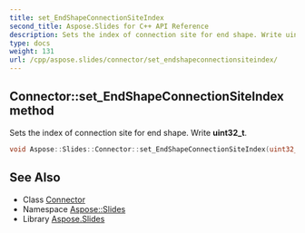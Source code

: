 ```yaml
---
title: set_EndShapeConnectionSiteIndex
second_title: Aspose.Slides for C++ API Reference
description: Sets the index of connection site for end shape. Write uint32_t.
type: docs
weight: 131
url: /cpp/aspose.slides/connector/set_endshapeconnectionsiteindex/
---
```

## Connector::set_EndShapeConnectionSiteIndex method


Sets the index of connection site for end shape. Write **uint32_t**.

```cpp
void Aspose::Slides::Connector::set_EndShapeConnectionSiteIndex(uint32_t value) override
```


## See Also

* Class [Connector](../)
* Namespace [Aspose::Slides](../../)
* Library [Aspose.Slides](../../../)
